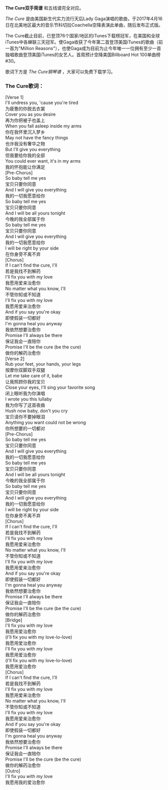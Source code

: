 

**The Cure双手简谱** 和五线谱完全对应。

_The Cure_ 是由美国新生代实力流行天后Lady
Gaga演唱的歌曲，于2017年4月16日在北美地区最大的音乐节科切拉Coachella空降表演此单曲，随后发布正式版。

The
Cure截止目前，已登顶76个国家/地区的iTunes下载榜冠军，在美国和全球iTunes中各蝉联三天冠军。使Gaga收获了今年第二首登顶美国iTunes的歌曲（前一首为"Million
Reasons"），也使Gaga成为目前为止今年唯一一位拥有至少一首独唱歌曲登顶美国iTunes的女艺人。首周预计空降美国Billboard Hot
100单曲榜#30。

歌词下方是 _The Cure钢琴谱_ ，大家可以免费下载学习。

### The Cure歌词：

[Verse 1]  
I'll undress you, 'cause you're tired  
为疲惫的你脱去衣裳  
Cover you as you desire  
再为你把被子也盖上  
When you fall asleep inside my arms  
你在我怀里沉入梦乡  
May not have the fancy things  
也许我没有奢华之物  
But I'll give you everything  
但我要给你我的全部  
You could ever want, it's in my arms  
我的怀抱能让你满足  
[Pre-Chorus]  
So baby tell me yes  
宝贝只要你同意  
And I will give you everything  
我的一切我愿意给你  
So baby tell me yes  
宝贝只要你同意  
And I will be all yours tonight  
今晚的我全部属于你  
So baby tell me yes  
宝贝只要你同意  
And I will give you everything  
我的一切我愿意给你  
I will be right by your side  
在你身旁不离不弃  
[Chorus]  
If I can't find the cure, I'll  
若是我找不到解药  
I'll fix you with my love  
我愿用爱来治愈你  
No matter what you know, I'll  
不管你知或不知道  
I'll fix you with my love  
我愿用爱来治愈你  
And if you say you're okay  
即使假装一切都好  
I'm gonna heal you anyway  
我依然想要治愈你  
Promise I'll always be there  
保证我会一直陪你  
Promise I'll be the cure (be the cure)  
做你的解药治愈你  
[Verse 2]  
Rub your feet, your hands, your legs  
按摩你双脚双手双腿  
Let me take care of it, babe  
让我照顾你我的宝贝  
Close your eyes, I'll sing your favorite song  
闭上眼听我为你演唱  
I wrote you this lullaby  
我为你写了这首夜曲  
Hush now baby, don't you cry  
宝贝请你不要掉眼泪  
Anything you want could not be wrong  
你所想要的一切都对  
[Pre-Chorus]  
So baby tell me yes  
宝贝只要你同意  
And I will give you everything  
我的一切我愿意给你  
So baby tell me yes  
宝贝只要你同意  
And I will be all yours tonight  
今晚的我全部属于你  
So baby tell me yes  
宝贝只要你同意  
And I will give you everything  
我的一切我愿意给你  
I will be right by your side  
在你身旁不离不弃  
[Chorus]  
If I can't find the cure, I'll  
若是我找不到解药  
I'll fix you with my love  
我愿用爱来治愈你  
No matter what you know, I'll  
不管你知或不知道  
I'll fix you with my love  
我愿用爱来治愈你  
And if you say you're okay  
即使假装一切都好  
I'm gonna heal you anyway  
我依然想要治愈你  
Promise I'll always be there  
保证我会一直陪你  
Promise I'll be the cure (be the cure)  
做你的解药治愈你  
[Bridge]  
I'll fix you with my love  
我愿用爱治愈你  
(I'll fix you with my love-lo-love)  
我愿用爱治愈你  
I'll fix you with my love  
我愿用爱治愈你  
(I'll fix you with my love-lo-love)  
我愿用爱治愈你  
[Chorus]  
If I can't find the cure, I'll  
若是我找不到解药  
I'll fix you with my love  
我愿用爱来治愈你  
No matter what you know, I'll  
不管你知或不知道  
I'll fix you with my love  
我愿用爱来治愈你  
And if you say you're okay  
即使假装一切都好  
I'm gonna heal you anyway  
我依然想要治愈你  
Promise I'll always be there  
保证我会一直陪你  
Promise I'll be the cure (be the cure)  
做你的解药治愈你  
[Outro]  
I'll fix you with my love  
我愿用我的爱治愈你

